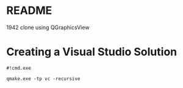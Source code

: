 # README #

1942 clone using QGraphicsView

# Creating a Visual Studio Solution #


```
#!cmd.exe

qmake.exe -tp vc -recursive
```